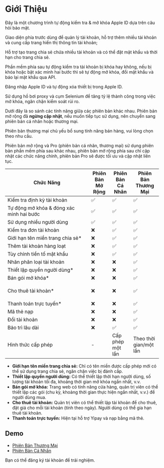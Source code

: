 # Giới Thiệu

Đây là một chương trình tự động kiểm tra & mở khóa Apple ID dựa trên câu hỏi bảo mật.

Giao diện phía trước dùng để quản lý tài khoản, hỗ trợ thêm nhiều tài khoản và cung cấp trang hiển thị thông tin tài khoản;

Hỗ trợ tạo trang chia sẻ chứa nhiều tài khoản và có thể đặt mật khẩu và thời hạn cho trang chia sẻ.

Phần mềm phía sau tự động kiểm tra tài khoản bị khóa hay không, nếu bị khóa hoặc bật xác minh hai bước thì sẽ tự động mở khóa, đổi mật khẩu và báo lại mật khẩu qua API.

Đăng nhập Apple ID và tự động xóa thiết bị trong Apple ID.

Sử dụng hồ bơi proxy và cụm Selenium để tăng tỷ lệ thành công trong việc mở khóa, ngăn chặn kiểm soát rủi ro.

Dưới đây là so sánh các tính năng giữa các phiên bản khác nhau. Phiên bản mở rộng đã **ngừng cập nhật**, nếu muốn tiếp tục sử dụng, nên chuyển sang phiên bản cá nhân hoặc thương mại.

Phiên bản thương mại chủ yếu bổ sung tính năng bán hàng, vui lòng chọn theo nhu cầu.

Phiên bản mở rộng và Pro (phiên bản cá nhân, thương mại) sử dụng phiên bản phần mềm phía sau khác nhau, phiên bản mở rộng phía sau chỉ cập nhật các chức năng chính, phiên bản Pro sẽ được tối ưu và cập nhật liên tục.

<table><thead><tr><th width="258">Chức Năng</th><th>Phiên Bản Mở Rộng</th><th>Phiên Bản Cá Nhân</th><th>Phiên Bản Thương Mại</th></tr></thead><tbody><tr><td>Kiểm tra định kỳ tài khoản</td><td>✅</td><td>✅</td><td>✅</td></tr><tr><td>Tự động mở khóa & đóng xác minh hai bước</td><td>✅</td><td>✅</td><td>✅</td></tr><tr><td>Sử dụng nhiều người dùng</td><td>✅</td><td>✅</td><td>✅</td></tr><tr><td>Kiểm tra đơn tài khoản</td><td>❌</td><td>✅</td><td>✅</td></tr><tr><td>Giới hạn tên miền trang chia sẻ*</td><td>❌</td><td>✅</td><td>✅</td></tr><tr><td>Thêm tài khoản hàng loạt</td><td>❌</td><td>✅</td><td>✅</td></tr><tr><td>Tùy chỉnh tiền tố mật khẩu</td><td>❌</td><td>✅</td><td>✅</td></tr><tr><td>Nhãn phân loại tài khoản</td><td>❌</td><td>❌</td><td>✅</td></tr><tr><td>Thiết lập quyền người dùng*</td><td>❌</td><td>❌</td><td>✅</td></tr><tr><td>Bán gói mở khóa*</td><td>❌</td><td>❌</td><td>✅</td></tr><tr><td>Cho thuê tài khoản*</td><td>❌</td><td>

❌</td><td>✅</td></tr><tr><td>Thanh toán trực tuyến*</td><td>❌</td><td>❌</td><td>✅</td></tr><tr><td>Mã thẻ nạp</td><td>❌</td><td>❌</td><td>✅</td></tr><tr><td>Đổi tài khoản</td><td>❌</td><td>❌</td><td>✅</td></tr><tr><td>Bảo trì lâu dài</td><td>❌</td><td>✅</td><td>✅</td></tr><tr><td>Hình thức cấp phép</td><td>-</td><td>Cấp phép một lần</td><td>Theo thời gian/một lần</td></tr></tbody></table>

* **Giới hạn tên miền trang chia sẻ:** Chỉ có tên miền được cấp phép mới có thể sử dụng trang chia sẻ, ngăn chặn việc bị đánh cắp.
* **Thiết lập quyền người dùng:** Có thể thiết lập thời hạn người dùng, số lượng tài khoản tối đa, khoảng thời gian mở khóa ngắn nhất, v.v.
* **Bán gói mở khóa:** Trang web có tính năng cửa hàng, quản trị viên có thể thiết lập các gói (chu kỳ, khoảng thời gian thực hiện ngắn nhất, v.v.) để người dùng mua.
* **Cho thuê tài khoản:** Quản trị viên có thể thiết lập tài khoản để cho thuê, đặt giá cho mỗi tài khoản (tính theo ngày). Người dùng có thể gia hạn thuê tài khoản.
* **Thanh toán trực tuyến:** Hiện tại hỗ trợ Yipay và nạp bằng mã thẻ.


## Demo

* [Phiên Bản Thương Mại](https://demo-b.appleidauto.org/)
* [Phiên Bản Cá Nhân](https://demo-p.appleidauto.org/)

Bạn có thể đăng ký tài khoản để trải nghiệm.